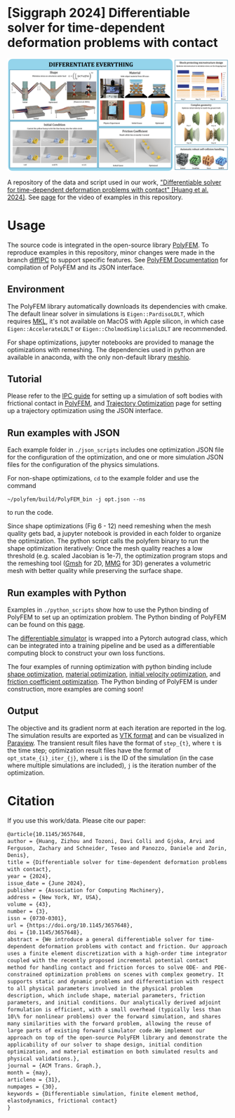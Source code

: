 # [Siggraph 2024] Differentiable solver for time-dependent deformation problems with contact

![This is the caption\label{mylabel}](./img/teaser.png)

A repository of the data and script used in our work, ["Differentiable solver for time-dependent deformation problems with contact" [Huang et al. 2024]](https://cims.nyu.edu/~zh1476/research/diffipc.html). See [page](https://cims.nyu.edu/gcl/papers/2024-dpolyfem.mp4) for the video of examples in this repository.

# Usage

The source code is integrated in the open-source library [PolyFEM](https://polyfem.github.io/). To reproduce examples in this repository, minor changes were made in the branch [diffIPC](https://github.com/polyfem/polyfem/tree/diffIPC) to support specific features. See [PolyFEM Documentation](https://polyfem.github.io/polyfem/index.html) for compilation of PolyFEM and its JSON interface.

## Environment

The PolyFEM library automatically downloads its dependencies with cmake. The default linear solver in simulations is `Eigen::PardisoLDLT`, which requires [MKL](https://www.intel.com/content/www/us/en/developer/tools/oneapi/onemkl.html), it's not available on MacOS with Apple silicon, in which case `Eigen::AccelerateLDLT` or `Eigen::CholmodSimplicialLDLT` are recommended.

For shape optimizations, jupyter notebooks are provided to manage the optimizations with remeshing. The dependencies used in python are available in anaconda, with the only non-default library [meshio](https://github.com/conda-forge/meshio-feedstock).

## Tutorial

Please refer to the [IPC guide](https://polyfem.github.io/tutorials/ipc_quick_start_guide/ipc_quick_start_guide/) for setting up a simulation of soft bodies with frictional contact in [PolyFEM](https://polyfem.github.io/), and [Trajectory Optimization](https://polyfem.github.io/tutorials/trajectory-optimization/trajectory-optimization/) page for setting up a trajectory optimization using the JSON interface.

## Run examples with JSON

Each example folder in `./json_scripts` includes one optimization JSON file for the configuration of the optimization, and one or more simulation JSON files for the configuration of the physics simulations.

For non-shape optimizations, `cd` to the example folder and use the command
```
~/polyfem/build/PolyFEM_bin -j opt.json --ns
```
to run the code. 

Since shape optimizations (Fig 6 - 12) need remeshing when the mesh quality gets bad, a jupyter notebook is provided in each folder to organize the optimization. The python script calls the polyfem binary to run the shape optimization iteratively: Once the mesh quality reaches a low threshold (e.g. scaled Jacobian is 1e-7), the optimization program stops and the remeshing tool ([Gmsh](https://gmsh.info) for 2D, [MMG](https://github.com/MmgTools/mmg) for 3D) generates a volumetric mesh with better quality while preserving the surface shape.

## Run examples with Python

Examples in `./python_scripts` show how to use the Python binding of PolyFEM to set up an optimization problem. The Python binding of PolyFEM can be found on this [page](https://github.com/Huangzizhou/polyfem-python).

The [differentiable simulator](./python_scripts/src/diffSimulator.py) is wrapped into a Pytorch autograd class, which can be integrated into a training pipeline and be used as a differentiable computing block to construct your own loss functions.

The four examples of running optimization with python binding include [shape optimization](./python_scripts/fig6_static_bridge/), [material optimization](./python_scripts/fig16_sine_bar/), [initial velocity optimization](./python_scripts/fig14_puzzle_piece/), and [friction coefficient optimization](./python_scripts/fig21_friction_bunny/). The Python binding of PolyFEM is under construction, more examples are coming soon!

## Output

The objective and its gradient norm at each iteration are reported in the log. The simulation results are exported as [VTK format](https://docs.vtk.org/en/latest/design_documents/VTKFileFormats.html) and can be visualized in [Paraview](https://www.paraview.org). The transient result files have the format of `step_{t}`, where `t` is the time step; optimization result files have the format of `opt_state_{i}_iter_{j}`, where `i` is the ID of the simulation (in the case where multiple simulations are included), `j` is the iteration number of the optimization.

# Citation
If you use this work/data. Please cite our paper:

```
@article{10.1145/3657648,
author = {Huang, Zizhou and Tozoni, Davi Colli and Gjoka, Arvi and Ferguson, Zachary and Schneider, Teseo and Panozzo, Daniele and Zorin, Denis},
title = {Differentiable solver for time-dependent deformation problems with contact},
year = {2024},
issue_date = {June 2024},
publisher = {Association for Computing Machinery},
address = {New York, NY, USA},
volume = {43},
number = {3},
issn = {0730-0301},
url = {https://doi.org/10.1145/3657648},
doi = {10.1145/3657648},
abstract = {We introduce a general differentiable solver for time-dependent deformation problems with contact and friction. Our approach uses a finite element discretization with a high-order time integrator coupled with the recently proposed incremental potential contact method for handling contact and friction forces to solve ODE- and PDE-constrained optimization problems on scenes with complex geometry. It supports static and dynamic problems and differentiation with respect to all physical parameters involved in the physical problem description, which include shape, material parameters, friction parameters, and initial conditions. Our analytically derived adjoint formulation is efficient, with a small overhead (typically less than 10\% for nonlinear problems) over the forward simulation, and shares many similarities with the forward problem, allowing the reuse of large parts of existing forward simulator code.We implement our approach on top of the open-source PolyFEM library and demonstrate the applicability of our solver to shape design, initial condition optimization, and material estimation on both simulated results and physical validations.},
journal = {ACM Trans. Graph.},
month = {may},
articleno = {31},
numpages = {30},
keywords = {Differentiable simulation, finite element method, elastodynamics, frictional contact}
}
```
